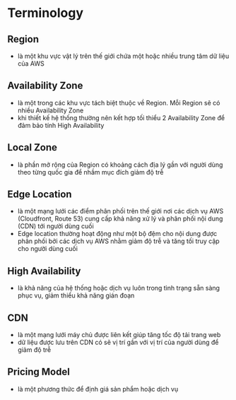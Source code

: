 # Terminology

## Region

- là một khu vực vật lý trên thế giới chứa một hoặc nhiều trung tâm dữ liệu của AWS

## Availability Zone

- là một trong các khu vực tách biệt thuộc về  Region. Mỗi Region sẽ có nhiều Availability Zone
- khi thiết kế hệ thống thường nên kết hợp tối thiểu 2 Availability Zone để đảm bảo tính High Availability

## Local Zone

- là phần mở rộng của Region có khoảng cách địa lý gần với người dùng theo từng quốc gia để nhầm mục đích giảm độ trễ

## Edge Location

- là một mạng lưới các điểm phân phối trên thế giới nơi các dịch vụ AWS (Cloudfront, Route 53) cung cấp khả năng xử lý và phân phối nội dung (CDN) tới người dùng cuối
- Edge location thường hoạt động như một bộ đệm cho nội dung được phân phối bởi các dịch vụ AWS nhằm giảm độ trễ và tăng tối truy cập cho người dùng cuối

## High Availability

- là khả năng của hệ thống hoặc dịch vụ luôn trong tình trạng sẵn sàng phục vụ, giảm thiểu khả năng gián đoạn

## CDN

- là một mạng lưới máy chủ được liên kết giúp tăng tốc độ tải trang web
- dữ liệu được lưu trên CDN có sẽ vị trí gần với vị trí của người dùng để giảm độ trễ

## Pricing Model

- là một phương thức để định giá sản phẩm hoặc dịch vụ
